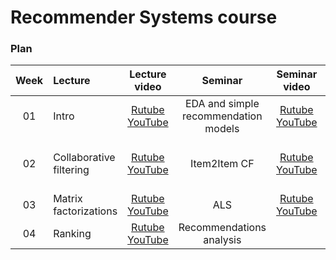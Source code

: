 # Recommender Systems course

### Plan
|Week        | Lecture    | Lecture video  |  Seminar      | Seminar video  | Seminar content | HW     | Deadline     | Comments    |
|:----------:|:-----------|:--------------:|:-------------:|:--------------:|:---------------:|:------:|:------------:|:-----------:|
| 01 | Intro | [Rutube](https://rutube.ru/video/private/81aeefd829f86df72b12af13c7fb7da5/?p=l2RgF7EaiMggV7DxBnE36g) <br> [YouTube](https://youtu.be/LvYCi3TAfvE) | EDA and simple recommendation models | [Rutube](https://rutube.ru/video/private/ae9d8a187bca6819af317d2ba925fb62/?p=vjxWANF5CdlQpgTptiBckw) <br> [YouTube](https://youtu.be/PxrgfkdC2rI) | [Colab](https://colab.research.google.com/drive/1SnFRaVzdAY7XWT201nkai1BkPouttCvr) | | | |
| 02 | Collaborative filtering | [Rutube](https://rutube.ru/video/private/81aeefd829f86df72b12af13c7fb7da5/?p=l2RgF7EaiMggV7DxBnE36g) <br> [YouTube](https://youtu.be/LvYCi3TAfvE) | Item2Item CF | [Rutube](https://rutube.ru/video/private/d4a17de41e5e7433fe075f751334ea5b/?p=sQ568qlqiNZp-5YfF8bfUg) <br> [YouTube](https://youtu.be/nOmGsTtI5R8) | [Colab](https://colab.research.google.com/drive/1v1Co1N2p7cAqWduQunUaZrC8Z1oAn-tR#scrollTo=KKCmvIdQLAMJ) | [Colab](https://drive.google.com/file/d/1cj2sqrOJy9JSVuxJpX2Js0z1dys5gftJ/view?usp=sharing) <br> [Submission form](https://docs.google.com/forms/d/1gj710SYvheKtRskcxrpFl50SE3V7Z_1PuOOU8B1KMIg/edit) | 22.11.2024 | -5 points for each day of delay |
| 03 | Matrix factorizations | [Rutube](https://rutube.ru/video/private/f832b4abfe898d3faa275b70f5268884/?p=Nds48uHeimAKQZADtXGUow) <br> [YouTube](https://youtu.be/bWCEZyrmrBQ) | ALS | [Rutube](https://rutube.ru/video/private/8ddb3f339189759dd49516c9b0ade106/?p=sOSkMqamCRwRwWlT2HEu4Q) <br> [YouTube](https://youtu.be/4F3iszY5NvI) | [Colab](https://colab.research.google.com/drive/1Vbir6IJXjIwI77ZlsG7OeE1xA16CPRSW#scrollTo=zD1oAARKXbUt) |  |  |
| 04 | Ranking | [Rutube](https://rutube.ru/video/private/ad12cc6455a0bc744d5f1ed3d8cbb625/?p=-yS5h9YVq3py_7xv2xfGbw) <br> [YouTube](https://youtu.be/3n3ATR-RK8Y) | Recommendations analysis |  | [Colab](https://colab.research.google.com/drive/1SD2wNSA1xHrMpPnl_7BnjkBUQXiG00x9) |  |  |